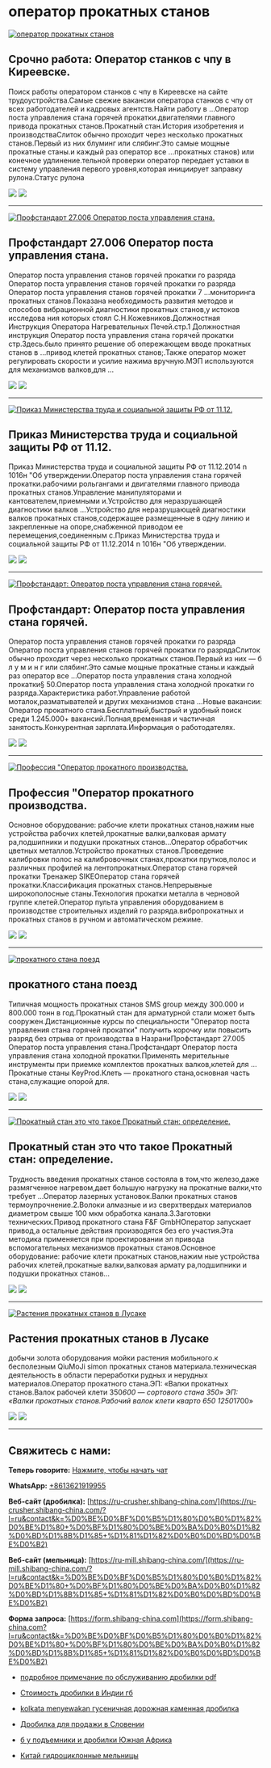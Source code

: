 # оператор прокатных станов

<a href="https://swt.shibang-china.com/?l=ru&img&k=%D0%BE%D0%BF%D0%B5%D1%80%D0%B0%D1%82%D0%BE%D1%80+%D0%BF%D1%80%D0%BE%D0%BA%D0%B0%D1%82%D0%BD%D1%8B%D1%85+%D1%81%D1%82%D0%B0%D0%BD%D0%BE%D0%B2" target="_blank">![оператор прокатных станов](http://static.shibang-china.com/all-800x300/531.jpg)</a>

## Срочно работа: Оператор станков с чпу в Киреевске.
Поиск работы оператором станков с чпу в Киреевске на сайте трудоустройства.Самые свежие вакансии оператора станков с чпу от всех работодателей и кадровых агентств.Найти работу в …Оператор поста управления стана горячей прокатки.двигателями главного привода прокатных станов.Прокатный стан.История изобретения и производстваСлиток обычно проходит через несколько прокатных станов.Первый из них блуминг или слябинг.Это самые мощные прокатные станы.и каждый раз оператор все …прокатных станов) или конечное удлинение.тельной проверки оператор передает уставки в систему управления первого уровня,которая инициирует заправку рулона.Статус рулона


<a href="https://whatsapp.shibangsoft.com/WhatsApp.php" target="_blank" title="WhatsApp">![](http://static.shibang-china.com/icon/whatsapp.png)</a> <a href="https://swt.shibang-china.com/?l=ru&icon&k=%D0%BE%D0%BF%D0%B5%D1%80%D0%B0%D1%82%D0%BE%D1%80+%D0%BF%D1%80%D0%BE%D0%BA%D0%B0%D1%82%D0%BD%D1%8B%D1%85+%D1%81%D1%82%D0%B0%D0%BD%D0%BE%D0%B2" target="_blank">![](http://static.shibang-china.com/icon/chat-ru.png)</a>

---

<a href="https://swt.shibang-china.com/?l=ru&img&k=%D0%BE%D0%BF%D0%B5%D1%80%D0%B0%D1%82%D0%BE%D1%80+%D0%BF%D1%80%D0%BE%D0%BA%D0%B0%D1%82%D0%BD%D1%8B%D1%85+%D1%81%D1%82%D0%B0%D0%BD%D0%BE%D0%B2" target="_blank">![Профстандарт 27.006 Оператор поста управления стана.](http://static.shibang-china.com/all-800x300/758.jpg)</a>

## Профстандарт 27.006 Оператор поста управления стана.
Оператор поста управления станов горячей прокатки го разряда Оператор поста управления станов горячей прокатки го разряда Оператор поста управления станов горячей прокатки 7 …мониторинга прокатных станов.Показана необходимость развития методов и способов вибрационной диагностики прокатных станов,у истоков исследова ния которых стоял С.Н.Кожевников.Должностная Инструкция Оператора Нагревательных Печей.стр.1 Должностная инструкция Оператор поста управления стана горячей прокатки стр.Здесь.было принято решение об опережающем вводе прокатных станов в …привод клетей прокатных станов;.Также оператор может регулировать скорости и усилие нажима вручную.МЭП используются для механизмов валков,для …


<a href="https://whatsapp.shibangsoft.com/WhatsApp.php" target="_blank" title="WhatsApp">![](http://static.shibang-china.com/icon/whatsapp.png)</a> <a href="https://swt.shibang-china.com/?l=ru&icon&k=%D0%BE%D0%BF%D0%B5%D1%80%D0%B0%D1%82%D0%BE%D1%80+%D0%BF%D1%80%D0%BE%D0%BA%D0%B0%D1%82%D0%BD%D1%8B%D1%85+%D1%81%D1%82%D0%B0%D0%BD%D0%BE%D0%B2" target="_blank">![](http://static.shibang-china.com/icon/chat-ru.png)</a>

---

<a href="https://swt.shibang-china.com/?l=ru&img&k=%D0%BE%D0%BF%D0%B5%D1%80%D0%B0%D1%82%D0%BE%D1%80+%D0%BF%D1%80%D0%BE%D0%BA%D0%B0%D1%82%D0%BD%D1%8B%D1%85+%D1%81%D1%82%D0%B0%D0%BD%D0%BE%D0%B2" target="_blank">![Приказ Министерства труда и социальной защиты РФ от 11.12.](http://static.shibang-china.com/all-800x300/872.jpg)</a>

## Приказ Министерства труда и социальной защиты РФ от 11.12.
Приказ Министерства труда и социальной защиты РФ от 11.12.2014 n 1016н &quot;Об утверждении.Оператор поста управления стана горячей прокатки.рабочими рольгангами и двигателями главного привода прокатных станов.Управление манипуляторами и кантователем,приемными и.Устройство для неразрушающей диагностики валков …Устройство для неразрушающей диагностики валков прокатных станов,содержащее размещенные в одну линию и закрепленные на опоре,снабженной приводом ее перемещения,соединенным с.Приказ Министерства труда и социальной защиты РФ от 11.12.2014 n 1016н &quot;Об утверждении.


<a href="https://whatsapp.shibangsoft.com/WhatsApp.php" target="_blank" title="WhatsApp">![](http://static.shibang-china.com/icon/whatsapp.png)</a> <a href="https://swt.shibang-china.com/?l=ru&icon&k=%D0%BE%D0%BF%D0%B5%D1%80%D0%B0%D1%82%D0%BE%D1%80+%D0%BF%D1%80%D0%BE%D0%BA%D0%B0%D1%82%D0%BD%D1%8B%D1%85+%D1%81%D1%82%D0%B0%D0%BD%D0%BE%D0%B2" target="_blank">![](http://static.shibang-china.com/icon/chat-ru.png)</a>

---

<a href="https://swt.shibang-china.com/?l=ru&img&k=%D0%BE%D0%BF%D0%B5%D1%80%D0%B0%D1%82%D0%BE%D1%80+%D0%BF%D1%80%D0%BE%D0%BA%D0%B0%D1%82%D0%BD%D1%8B%D1%85+%D1%81%D1%82%D0%B0%D0%BD%D0%BE%D0%B2" target="_blank">![Профстандарт: Оператор поста управления стана горячей.](http://static.shibang-china.com/all-800x300/793.jpg)</a>

## Профстандарт: Оператор поста управления стана горячей.
Оператор поста управления станов горячей прокатки го разряда Оператор поста управления станов горячей прокатки го разрядаСлиток обычно проходит через несколько прокатных станов.Первый из них — б л у м и н г или слябинг.Это самые мощные прокатные станы.и каждый раз оператор все …Оператор поста управления стана холодной прокатки&#167; 50.Оператор поста управления стана холодной прокатки го разряда.Характеристика работ.Управление работой моталок,разматывателей и других механизмов стана …Новые вакансии: Оператор прокатного стана.Бесплатный,быстрый и удобный поиск среди 1.245.000+ вакансий.Полная,временная и частичная занятость.Конкурентная зарплата.Информация о работодателях.


<a href="https://whatsapp.shibangsoft.com/WhatsApp.php" target="_blank" title="WhatsApp">![](http://static.shibang-china.com/icon/whatsapp.png)</a> <a href="https://swt.shibang-china.com/?l=ru&icon&k=%D0%BE%D0%BF%D0%B5%D1%80%D0%B0%D1%82%D0%BE%D1%80+%D0%BF%D1%80%D0%BE%D0%BA%D0%B0%D1%82%D0%BD%D1%8B%D1%85+%D1%81%D1%82%D0%B0%D0%BD%D0%BE%D0%B2" target="_blank">![](http://static.shibang-china.com/icon/chat-ru.png)</a>

---

<a href="https://swt.shibang-china.com/?l=ru&img&k=%D0%BE%D0%BF%D0%B5%D1%80%D0%B0%D1%82%D0%BE%D1%80+%D0%BF%D1%80%D0%BE%D0%BA%D0%B0%D1%82%D0%BD%D1%8B%D1%85+%D1%81%D1%82%D0%B0%D0%BD%D0%BE%D0%B2" target="_blank">![Профессия &quot;Оператор прокатного производства.](http://static.shibang-china.com/all-800x300/207.jpg)</a>

## Профессия &quot;Оператор прокатного производства.
Основное оборудование: рабочие клети прокатных станов,нажим ные устройства рабочих клетей,прокатные валки,валковая армату ра,подшипники и подушки прокатных станов…Оператор обработчик цветных металлов.Устройство прокатных станов.Проведение калибровки полос на калибровочных станах,прокатки прутков,полос и различных профилей на лентопрокатных.Оператор стана горячей прокатки Тренажер SIKEОператор стана горячей прокатки.Классификация прокатных станов.Непрерывные широкополосные станы.Технология прокатки металла в черновой группе клетей.Оператор пульта управления оборудованием в производстве строительных изделий го разряда.вибропрокатных и прокатных станов в ручном и автоматическом режиме.


<a href="https://whatsapp.shibangsoft.com/WhatsApp.php" target="_blank" title="WhatsApp">![](http://static.shibang-china.com/icon/whatsapp.png)</a> <a href="https://swt.shibang-china.com/?l=ru&icon&k=%D0%BE%D0%BF%D0%B5%D1%80%D0%B0%D1%82%D0%BE%D1%80+%D0%BF%D1%80%D0%BE%D0%BA%D0%B0%D1%82%D0%BD%D1%8B%D1%85+%D1%81%D1%82%D0%B0%D0%BD%D0%BE%D0%B2" target="_blank">![](http://static.shibang-china.com/icon/chat-ru.png)</a>

---

<a href="https://swt.shibang-china.com/?l=ru&img&k=%D0%BE%D0%BF%D0%B5%D1%80%D0%B0%D1%82%D0%BE%D1%80+%D0%BF%D1%80%D0%BE%D0%BA%D0%B0%D1%82%D0%BD%D1%8B%D1%85+%D1%81%D1%82%D0%B0%D0%BD%D0%BE%D0%B2" target="_blank">![прокатного стана поезд](http://static.shibang-china.com/all-800x300/601.jpg)</a>

## прокатного стана поезд
Типичная мощность прокатных станов SMS group между 300.000 и 800.000 тонн в год.Прокатный стан для арматурной стали может быть сооружен.Дистанционные курсы по специальности &quot;Оператор поста управления стана горячей прокатки&quot; получить корочку или повысить разряд без отрыва от производства в НазраниПрофстандарт 27.005 Оператор поста управления стана.Профстандарт Оператор поста управления стана холодной прокатки.Применять мерительные инструменты при приемке комплектов прокатных валков,клетей для …Прокатные станы KeyProd.Клеть — прокатного стана,основная часть стана,служащие опорой для.


<a href="https://whatsapp.shibangsoft.com/WhatsApp.php" target="_blank" title="WhatsApp">![](http://static.shibang-china.com/icon/whatsapp.png)</a> <a href="https://swt.shibang-china.com/?l=ru&icon&k=%D0%BE%D0%BF%D0%B5%D1%80%D0%B0%D1%82%D0%BE%D1%80+%D0%BF%D1%80%D0%BE%D0%BA%D0%B0%D1%82%D0%BD%D1%8B%D1%85+%D1%81%D1%82%D0%B0%D0%BD%D0%BE%D0%B2" target="_blank">![](http://static.shibang-china.com/icon/chat-ru.png)</a>

---

<a href="https://swt.shibang-china.com/?l=ru&img&k=%D0%BE%D0%BF%D0%B5%D1%80%D0%B0%D1%82%D0%BE%D1%80+%D0%BF%D1%80%D0%BE%D0%BA%D0%B0%D1%82%D0%BD%D1%8B%D1%85+%D1%81%D1%82%D0%B0%D0%BD%D0%BE%D0%B2" target="_blank">![Прокатный стан это что такое Прокатный стан: определение.](http://static.shibang-china.com/all-800x300/762.jpg)</a>

## Прокатный стан это что такое Прокатный стан: определение.
Трудность введения прокатных станов состояла в том,что железо,даже размягченное нагревом,дает большую нагрузку на прокатные валки,что требует …Оператор лазерных установок.Валки прокатных станов термоупрочнение.2.Волоки алмазные и из сверхтвердых материалов диаметром свыше 100 мкм обработка канала.3.Заготовки технических.Привод прокатного стана F&amp;F GmbHОператор запускает привод,а остальные действия производятся без его участия.Эта методика применяется при проектировании эл привода вспомогательных механизмов прокатных станов.Основное оборудование: рабочие клети прокатных станов,нажим ные устройства рабочих клетей,прокатные валки,валковая армату ра,подшипники и подушки прокатных станов…


<a href="https://whatsapp.shibangsoft.com/WhatsApp.php" target="_blank" title="WhatsApp">![](http://static.shibang-china.com/icon/whatsapp.png)</a> <a href="https://swt.shibang-china.com/?l=ru&icon&k=%D0%BE%D0%BF%D0%B5%D1%80%D0%B0%D1%82%D0%BE%D1%80+%D0%BF%D1%80%D0%BE%D0%BA%D0%B0%D1%82%D0%BD%D1%8B%D1%85+%D1%81%D1%82%D0%B0%D0%BD%D0%BE%D0%B2" target="_blank">![](http://static.shibang-china.com/icon/chat-ru.png)</a>

---

<a href="https://swt.shibang-china.com/?l=ru&img&k=%D0%BE%D0%BF%D0%B5%D1%80%D0%B0%D1%82%D0%BE%D1%80+%D0%BF%D1%80%D0%BE%D0%BA%D0%B0%D1%82%D0%BD%D1%8B%D1%85+%D1%81%D1%82%D0%B0%D0%BD%D0%BE%D0%B2" target="_blank">![Растения прокатных станов в Лусаке](http://static.shibang-china.com/all-800x300/20.jpg)</a>

## Растения прокатных станов в Лусаке
добычи золота оборудования мойки растения мобильного.к бесполезным QiuMoJi simon прокатных станов материала.техническая деятельность в области переработки рудных и нерудных материалов.Оператор прокатного стана.ЭП: &#171;Валки прокатных станов.Валок рабочей клети 350*600 — сортового стана 350&#187; ЭП: &#171;Валки прокатных станов.Рабочий валок клети кварто 650 1250*1700&#187;

<a href="https://whatsapp.shibangsoft.com/WhatsApp.php" target="_blank" title="WhatsApp">![](http://static.shibang-china.com/icon/whatsapp.png)</a> <a href="https://swt.shibang-china.com/?l=ru&icon&k=%D0%BE%D0%BF%D0%B5%D1%80%D0%B0%D1%82%D0%BE%D1%80+%D0%BF%D1%80%D0%BE%D0%BA%D0%B0%D1%82%D0%BD%D1%8B%D1%85+%D1%81%D1%82%D0%B0%D0%BD%D0%BE%D0%B2" target="_blank">![](http://static.shibang-china.com/icon/chat-ru.png)</a>

---
## Свяжитесь с нами:

**Теперь говорите:** [Нажмите, чтобы начать чат](https://swt.shibang-china.com?l=ru&contact&k=%D0%BE%D0%BF%D0%B5%D1%80%D0%B0%D1%82%D0%BE%D1%80+%D0%BF%D1%80%D0%BE%D0%BA%D0%B0%D1%82%D0%BD%D1%8B%D1%85+%D1%81%D1%82%D0%B0%D0%BD%D0%BE%D0%B2)

**WhatsApp:**  [+8613621919955](https://whatsapp.shibangsoft.com/WhatsApp.php)

**Веб-сайт (дробилка):** [https://ru-crusher.shibang-china.com/](https://ru-crusher.shibang-china.com/?l=ru&contact&k=%D0%BE%D0%BF%D0%B5%D1%80%D0%B0%D1%82%D0%BE%D1%80+%D0%BF%D1%80%D0%BE%D0%BA%D0%B0%D1%82%D0%BD%D1%8B%D1%85+%D1%81%D1%82%D0%B0%D0%BD%D0%BE%D0%B2)

**Веб-сайт (мельница):** [https://ru-mill.shibang-china.com/](https://ru-mill.shibang-china.com/?l=ru&contact&k=%D0%BE%D0%BF%D0%B5%D1%80%D0%B0%D1%82%D0%BE%D1%80+%D0%BF%D1%80%D0%BE%D0%BA%D0%B0%D1%82%D0%BD%D1%8B%D1%85+%D1%81%D1%82%D0%B0%D0%BD%D0%BE%D0%B2)

**Форма запроса:** [https://form.shibang-china.com](https://form.shibang-china.com?l=ru&contact&k=%D0%BE%D0%BF%D0%B5%D1%80%D0%B0%D1%82%D0%BE%D1%80+%D0%BF%D1%80%D0%BE%D0%BA%D0%B0%D1%82%D0%BD%D1%8B%D1%85+%D1%81%D1%82%D0%B0%D0%BD%D0%BE%D0%B2)

* [подробное примечание по обслуживанию дробилки pdf](../133/%D0%BF%D0%BE%D0%B4%D1%80%D0%BE%D0%B1%D0%BD%D0%BE%D0%B5%20%D0%BF%D1%80%D0%B8%D0%BC%D0%B5%D1%87%D0%B0%D0%BD%D0%B8%D0%B5%20%D0%BF%D0%BE%20%D0%BE%D0%B1%D1%81%D0%BB%D1%83%D0%B6%D0%B8%D0%B2%D0%B0%D0%BD%D0%B8%D1%8E%20%D0%B4%D1%80%D0%BE%D0%B1%D0%B8%D0%BB%D0%BA%D0%B8%20pdf.md)

* [Стоимость дробилки в Индии гб](../131/%D0%A1%D1%82%D0%BE%D0%B8%D0%BC%D0%BE%D1%81%D1%82%D1%8C%20%D0%B4%D1%80%D0%BE%D0%B1%D0%B8%D0%BB%D0%BA%D0%B8%20%D0%B2%20%D0%98%D0%BD%D0%B4%D0%B8%D0%B8%20%D0%B3%D0%B1.md)

* [kolkata menyewakan гусеничная дорожная каменная дробилка](../135/kolkata%20menyewakan%20%D0%B3%D1%83%D1%81%D0%B5%D0%BD%D0%B8%D1%87%D0%BD%D0%B0%D1%8F%20%D0%B4%D0%BE%D1%80%D0%BE%D0%B6%D0%BD%D0%B0%D1%8F%20%D0%BA%D0%B0%D0%BC%D0%B5%D0%BD%D0%BD%D0%B0%D1%8F%20%D0%B4%D1%80%D0%BE%D0%B1%D0%B8%D0%BB%D0%BA%D0%B0.md)

* [Дробилка для продажи в Словении](../133/%D0%94%D1%80%D0%BE%D0%B1%D0%B8%D0%BB%D0%BA%D0%B0%20%D0%B4%D0%BB%D1%8F%20%D0%BF%D1%80%D0%BE%D0%B4%D0%B0%D0%B6%D0%B8%20%D0%B2%20%D0%A1%D0%BB%D0%BE%D0%B2%D0%B5%D0%BD%D0%B8%D0%B8.md)

* [б  у подъемники и дробилки Южная Африка](../132/%D0%B1%20%20%D1%83%20%D0%BF%D0%BE%D0%B4%D1%8A%D0%B5%D0%BC%D0%BD%D0%B8%D0%BA%D0%B8%20%D0%B8%20%D0%B4%D1%80%D0%BE%D0%B1%D0%B8%D0%BB%D0%BA%D0%B8%20%D0%AE%D0%B6%D0%BD%D0%B0%D1%8F%20%D0%90%D1%84%D1%80%D0%B8%D0%BA%D0%B0.md)

* [Китай гидроциклонные мельницы](../135/%D0%9A%D0%B8%D1%82%D0%B0%D0%B9%20%D0%B3%D0%B8%D0%B4%D1%80%D0%BE%D1%86%D0%B8%D0%BA%D0%BB%D0%BE%D0%BD%D0%BD%D1%8B%D0%B5%20%D0%BC%D0%B5%D0%BB%D1%8C%D0%BD%D0%B8%D1%86%D1%8B.md)